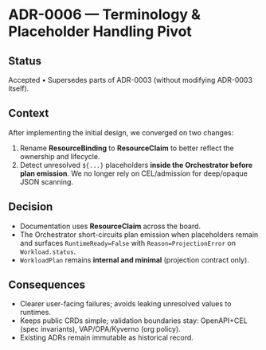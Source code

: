 # ADR-0006 — Terminology & Placeholder Handling Pivot

## Status
Accepted • Supersedes parts of ADR-0003 (without modifying ADR-0003 itself).

## Context
After implementing the initial design, we converged on two changes:
1) Rename **ResourceBinding** to **ResourceClaim** to better reflect the ownership and lifecycle.
2) Detect unresolved `${...}` placeholders **inside the Orchestrator before plan emission**. We no longer rely on CEL/admission for deep/opaque JSON scanning.

## Decision
- Documentation uses **ResourceClaim** across the board.
- The Orchestrator short-circuits plan emission when placeholders remain and surfaces
  `RuntimeReady=False` with `Reason=ProjectionError` on `Workload.status`.
- `WorkloadPlan` remains **internal and minimal** (projection contract only).

## Consequences
- Clearer user-facing failures; avoids leaking unresolved values to runtimes.
- Keeps public CRDs simple; validation boundaries stay: OpenAPI+CEL (spec invariants), VAP/OPA/Kyverno (org policy).
- Existing ADRs remain immutable as historical record.